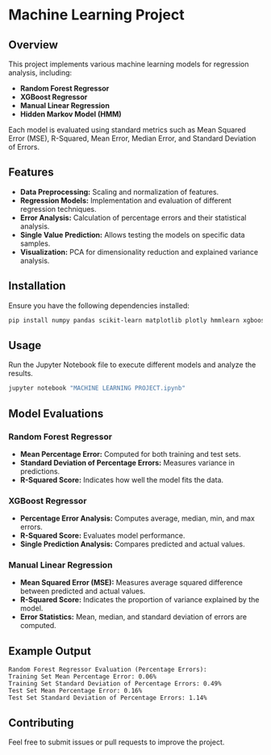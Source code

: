 # Machine Learning Project

## Overview
This project implements various machine learning models for regression analysis, including:
- **Random Forest Regressor**
- **XGBoost Regressor**
- **Manual Linear Regression**
- **Hidden Markov Model (HMM)**

Each model is evaluated using standard metrics such as Mean Squared Error (MSE), R-Squared, Mean Error, Median Error, and Standard Deviation of Errors.

## Features
- **Data Preprocessing:** Scaling and normalization of features.
- **Regression Models:** Implementation and evaluation of different regression techniques.
- **Error Analysis:** Calculation of percentage errors and their statistical analysis.
- **Single Value Prediction:** Allows testing the models on specific data samples.
- **Visualization:** PCA for dimensionality reduction and explained variance analysis.

## Installation
Ensure you have the following dependencies installed:

```bash
pip install numpy pandas scikit-learn matplotlib plotly hmmlearn xgboost
```

## Usage
Run the Jupyter Notebook file to execute different models and analyze the results.

```bash
jupyter notebook "MACHINE LEARNING PROJECT.ipynb"
```

## Model Evaluations
### Random Forest Regressor
- **Mean Percentage Error:** Computed for both training and test sets.
- **Standard Deviation of Percentage Errors:** Measures variance in predictions.
- **R-Squared Score:** Indicates how well the model fits the data.

### XGBoost Regressor
- **Percentage Error Analysis:** Computes average, median, min, and max errors.
- **R-Squared Score:** Evaluates model performance.
- **Single Prediction Analysis:** Compares predicted and actual values.

### Manual Linear Regression
- **Mean Squared Error (MSE):** Measures average squared difference between predicted and actual values.
- **R-Squared Score:** Indicates the proportion of variance explained by the model.
- **Error Statistics:** Mean, median, and standard deviation of errors are computed.

## Example Output
```
Random Forest Regressor Evaluation (Percentage Errors):
Training Set Mean Percentage Error: 0.06%
Training Set Standard Deviation of Percentage Errors: 0.49%
Test Set Mean Percentage Error: 0.16%
Test Set Standard Deviation of Percentage Errors: 1.14%
```

## Contributing
Feel free to submit issues or pull requests to improve the project.
